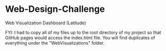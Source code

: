 # Web-Design-Challenge
Web Visualization Dashboard (Latitude)

FYI:  I had to copy all of my files up to the root directory of my project so that GitHub pages would access the index.html file.  You will find duplicates of everything under the "WebVisualizations" folder.
